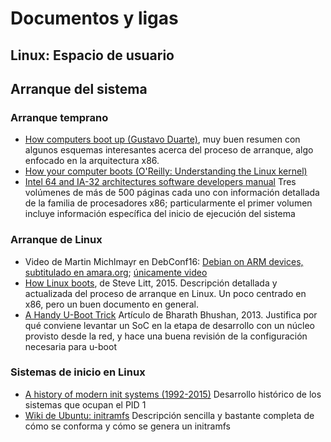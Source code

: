 # Documentos y ligas

## Linux: Espacio de usuario

## Arranque del sistema

### Arranque temprano

- [How computers boot up (Gustavo Duarte)](http://duartes.org/gustavo/blog/post/how-computers-boot-up/),
  muy buen resumen con algunos esquemas interesantes acerca del
  proceso de arranque, algo enfocado en la arquitectura x86.
- [How your computer boots (O'Reilly: Understanding the Linux kernel)](http://www.linuxdevcenter.com/pub/a/linux/excerpts/linux_kernel/how_computer_boots.html)
- [Intel 64 and IA-32 architectures software developers manual](https://www-ssl.intel.com/content/www/us/en/processors/architectures-software-developer-manuals.html)
  Tres volúmenes de más de 500 páginas cada uno con información
  detallada de la familia de procesadores x86; particularmente el
  primer volumen incluye información específica del inicio de
  ejecución del sistema

### Arranque de Linux

- Video de Martin Michlmayr en DebConf16:
  [Debian on ARM devices, subtitulado en amara.org](http://www.amara.org/en/videos/ITAyeVQIwOPr/info/debian_on_arm_devices_2webm/?tab=video);
  [únicamente video](http://meetings-archive.debian.net/pub/debian-meetings/2016/debconf16/Debian_on_ARM_devices_2.webm)
- [How Linux boots](http://troubleshooters.com/linux/diy/howboot.htm),
  de Steve Litt, 2015. Descripción detallada y actualizada del proceso
  de arranque en Linux. Un poco centrado en x86, pero un buen
  documento en general.
- [A Handy U-Boot Trick](https://www.linuxjournal.com/content/handy-u-boot-trick)
  Artículo de Bharath Bhushan, 2013. Justifica por qué conviene
  levantar un SoC en la etapa de desarrollo con un núcleo provisto
  desde la red, y hace una buena revisión de la configuración
  necesaria para u-boot

### Sistemas de inicio en Linux

- [A history of modern init systems (1992-2015)](http://blog.darknedgy.net/technology/2015/09/05/0/)
  Desarrollo histórico de los sistemas que ocupan el PID 1
- [Wiki de Ubuntu: initramfs](https://wiki.ubuntu.com/Initramfs)
  Descripción sencilla y bastante completa de cómo se conforma y cómo
  se genera un initramfs
